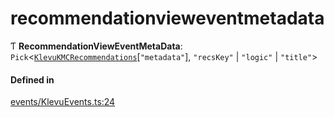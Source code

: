# recommendationvieweventmetadata
      
Ƭ **RecommendationViewEventMetaData**: `Pick`<[`KlevuKMCRecommendations`](klevukmcrecommendations.md)[``"metadata"``], ``"recsKey"`` \| ``"logic"`` \| ``"title"``\>

#### Defined in

[events/KlevuEvents.ts:24](https://github.com/klevultd/frontend-sdk/blob/58d63d7/packages/klevu-core/src/events/KlevuEvents.ts#L24)

